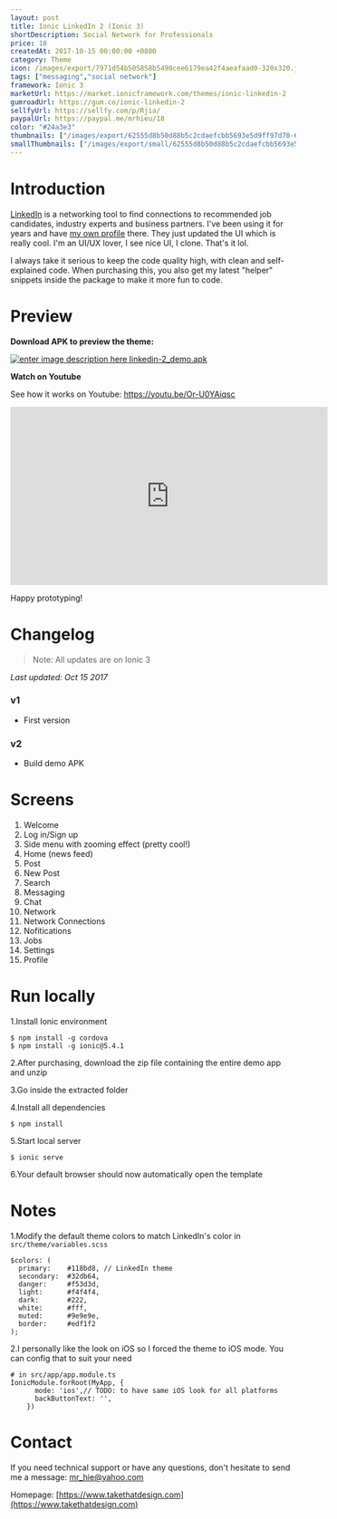 ```yaml
---
layout: post
title: Ionic LinkedIn 2 (Ionic 3)
shortDescription: Social Network for Professionals 
price: 18
createdAt: 2017-10-15 00:00:00 +0800
category: Theme
icon: /images/export/7971d54b505858b5490cee6179ea42f4aeafaad0-320x320.jpg
tags: ["messaging","social network"]
framework: Ionic 3
marketUrl: https://market.ionicframework.com/themes/ionic-linkedin-2
gumroadUrl: https://gum.co/ionic-linkedin-2
sellfyUrl: https://sellfy.com/p/Rjia/
paypalUrl: https://paypal.me/mrhieu/18
color: "#24a3e3"
thumbnails: ["/images/export/62555d8b50d88b5c2cdaefcbb5693e5d9ff97d70-665x1182.jpg","/images/export/66d7a2c618829f89efe4c0d16d2d2ebc3d889fcd-665x1182.jpg","/images/export/5bdf3ceeeaf01c3cdcde5ec2aae499e2dd69b393-665x1182.jpg","/images/export/575bb95bd2cffc3cbd32804f422d5edfac482eab-665x1182.jpg","/images/export/a013cac5579046c7640ed349e9d752b14c020f4b-665x1182.jpg"]
smallThumbnails: ["/images/export/small/62555d8b50d88b5c2cdaefcbb5693e5d9ff97d70-665x1182.jpg","/images/export/small/66d7a2c618829f89efe4c0d16d2d2ebc3d889fcd-665x1182.jpg","/images/export/small/5bdf3ceeeaf01c3cdcde5ec2aae499e2dd69b393-665x1182.jpg"]
---
```


# Introduction

[LinkedIn](https://www.linkedin.com/) is a networking tool to find connections to recommended job candidates, industry experts and business partners. I've been using it for years and have [my own profile](https://linkedin.com/in/hieupv) there. They just updated the UI which is really cool. I'm an UI/UX lover, I see nice UI, I clone. That's it lol.

I always take it serious to keep the code quality high, with clean and self-explained code. When purchasing this, you also get my latest "helper" snippets inside the package to make it more fun to code.


# Preview



**Download APK to preview the theme:** 

[![enter image description here](https://lh3.googleusercontent.com/MIkXV-iIhrxPG5tZn8QTglczrISwLwebr8QmCKcJFN6NL0eNLf5GqWltrefAZwzAwh2r4RPk=w96-h96-e365)
linkedin-2_demo.apk](http://bit.ly/2AsfK70)


**Watch on Youtube**

See how it works on Youtube: https://youtu.be/Or-U0YAiqsc

<iframe width="560" height="315" src="https://www.youtube.com/embed/Or-U0YAiqsc" frameborder="0" allow="accelerometer; autoplay; encrypted-media; gyroscope; picture-in-picture" allowfullscreen></iframe>


Happy prototyping!


# Changelog

> Note: All updates are on Ionic 3

*Last updated: Oct 15 2017*

### v1

* First version

### v2

* Build demo APK


# Screens

1. Welcome
2. Log in/Sign up
3. Side menu with zooming effect (pretty cool!)
4. Home (news feed)
5. Post
6. New Post
7. Search
8. Messaging
9. Chat
10. Network
11. Network Connections 
12. Nofitications
13. Jobs
14. Settings
15. Profile

# Run locally
1.Install Ionic environment

```
$ npm install -g cordova
$ npm install -g ionic@5.4.1
```

2.After purchasing, download the zip file containing the entire demo app and unzip

3.Go inside the extracted folder

4.Install all dependencies

```
$ npm install
```

5.Start local server
```
$ ionic serve
```

6.Your default browser should now automatically open the template


# Notes

1.Modify the default theme colors to match LinkedIn's color in `src/theme/variables.scss`
```
$colors: (
  primary:    #118bd8, // LinkedIn theme
  secondary:  #32db64,
  danger:     #f53d3d,
  light:      #f4f4f4,
  dark:       #222,
  white:      #fff,
  muted:      #9e9e9e,
  border:     #edf1f2
);
```
2.I personally like the look on iOS so I forced the theme to iOS mode. You can config that to suit your need

```
# in src/app/app.module.ts
IonicModule.forRoot(MyApp, {
      mode: 'ios',// TODO: to have same iOS look for all platforms
      backButtonText: '',
    })
```


# Contact
If you need technical support or have any questions, don't hesitate to send me a message: [mr_hie@yahoo.com](mailto:mr_hie@yahoo.com)

Homepage: [https://www.takethatdesign.com](https://www.takethatdesign.com)
